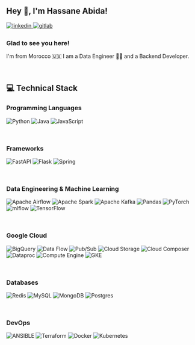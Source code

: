 ## Hey 👋, I'm Hassane Abida!  
  

<a href="https://linkedin.com/in/hassane-abida" target="_blank">
<img src=https://img.shields.io/badge/linkedin-%231E77B5.svg?&style=for-the-badge&logo=linkedin&logoColor=white alt=linkedin style="margin-bottom: 5px;" />
</a>
<a href="https://gitlab.com/has-abi" target="_blank">
<img src=https://img.shields.io/badge/gitlab-330F63.svg?&style=for-the-badge&logo=gitlab&logoColor=white alt=gitlab style="margin-bottom: 5px;" />
</a> 
  



### Glad to see you here!  
I'm from Morocco 🇲🇦 I am a Data Engineer 👨‍💻 and a Backend Developer.  
  

<br/>  

## 💻 Technical Stack

### Programming Languages
<div align="left">
  
![Python](https://img.shields.io/badge/Python-3670A0?style=flat&logo=python&logoColor=ffdd54)
![Java](https://img.shields.io/badge/Java-%23ED8B00.svg?style=flat&logo=openjdk&logoColor=white)
![JavaScript](https://img.shields.io/badge/Javascript-%23323330.svg?style=flat&logo=javascript&logoColor=%23F7DF1E)
</div>  

<br/>  

### Frameworks
<div align="left">

![FastAPI](https://img.shields.io/badge/FastAPI-005571?style=flat&logo=fastapi) 
![Flask](https://img.shields.io/badge/Flask-%23000.svg?style=flat&logo=flask&logoColor=white) 
![Spring](https://img.shields.io/badge/Spring%20Boot-%236DB33F.svg?style=flat&logo=spring&logoColor=white)
  
</div>

<br/>

### Data Engineering & Machine Learning
<div align="left">
  
![Apache Airflow](https://img.shields.io/badge/Apache%20Airflow-017CEE?style=flat&logo=Apache%20Airflow&logoColor=white)
![Apache Spark](https://img.shields.io/badge/Apache%20Spark-FDEE21?style=flat&logo=apachespark&logoColor=black)
![Apache Kafka](https://img.shields.io/badge/Apache%20Kafka-000?style=flat&logo=apachekafka)
![Pandas](https://img.shields.io/badge/Pandas-%23150458.svg?style=flat&logo=pandas&logoColor=white) 
![PyTorch](https://img.shields.io/badge/PyTorch-%23EE4C2C.svg?style=flat&logo=PyTorch&logoColor=white) 
![mlflow](https://img.shields.io/badge/MLFlow-%23d9ead3.svg?style=flat&logo=numpy&logoColor=blue) 
![TensorFlow](https://img.shields.io/badge/TensorFlow-%23FF6F00.svg?style=flat&logo=TensorFlow&logoColor=white)

</div>

<br/>

### Google Cloud
<div align="left">
  
![BigQuery](https://img.shields.io/badge/BigQuery-%234285F4.svg?style=flat&logo=google-cloud&logoColor=white)
![Data Flow](https://img.shields.io/badge/DataFlow-%234285F4.svg?style=flat&logo=google-cloud&logoColor=white)
![Pub/Sub](https://img.shields.io/badge/PubSub-%234285F4.svg?style=flat&logo=google-cloud&logoColor=white)
![Cloud Storage](https://img.shields.io/badge/Cloud%20Storage-%234285F4.svg?style=flat&logo=google-cloud&logoColor=white)
![Cloud Composer](https://img.shields.io/badge/Cloud%20Composer-%234285F4.svg?style=flat&logo=google-cloud&logoColor=white)
![Dataproc](https://img.shields.io/badge/Dataproc-%234285F4.svg?style=flat&logo=google-cloud&logoColor=white)
![Compute Engine](https://img.shields.io/badge/Compute%20Engine-%234285F4.svg?style=flat&logo=google-cloud&logoColor=white)
![GKE](https://img.shields.io/badge/GKE-%234285F4.svg?style=flat&logo=google-cloud&logoColor=white)
</div>
<br/>

### Databases
<div align="left">

![Redis](https://img.shields.io/badge/Redis-%23DD0031.svg?style=flat&logo=redis&logoColor=white)
![MySQL](https://img.shields.io/badge/Mysql-%2300000f.svg?style=flat&logo=mysql&logoColor=white)
![MongoDB](https://img.shields.io/badge/MongoDB-%234ea94b.svg?style=flat&logo=mongodb&logoColor=white)
![Postgres](https://img.shields.io/badge/Postgres-%23316192.svg?style=flat&logo=postgresql&logoColor=white)
  
</div>

<br/>

### DevOps
<div align="left">

![ANSIBLE](https://img.shields.io/badge/Ansible-%231A1918.svg?style=flat&logo=ansible&logoColor=white)
![Terraform](https://img.shields.io/badge/Terraform-%235835CC.svg?style=flat&logo=terraform&logoColor=white)
![Docker](https://img.shields.io/badge/Docker-%230db7ed.svg?style=flat&logo=docker&logoColor=white)
![Kubernetes](https://img.shields.io/badge/Kubernetes-%230d6eed.svg?style=flat&logo=kubernetes&logoColor=white)
  
</div>

<br/>
